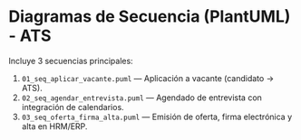 
# Diagramas de Secuencia (PlantUML) - ATS

Incluye 3 secuencias principales:
1. `01_seq_aplicar_vacante.puml` — Aplicación a vacante (candidato → ATS).
2. `02_seq_agendar_entrevista.puml` — Agendado de entrevista con integración de calendarios.
3. `03_seq_oferta_firma_alta.puml` — Emisión de oferta, firma electrónica y alta en HRM/ERP.


